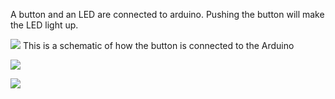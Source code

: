 

A button and an LED are connected to arduino. Pushing the button will make the LED light up. 

![](https://i.imgur.com/71ltASC.png )
This is a schematic of how the button is connected to the Arduino

![](https://i.imgur.com/FsJwRLJ.jpg)

![](https://i.imgur.com/6NF2TSB.jpg)

